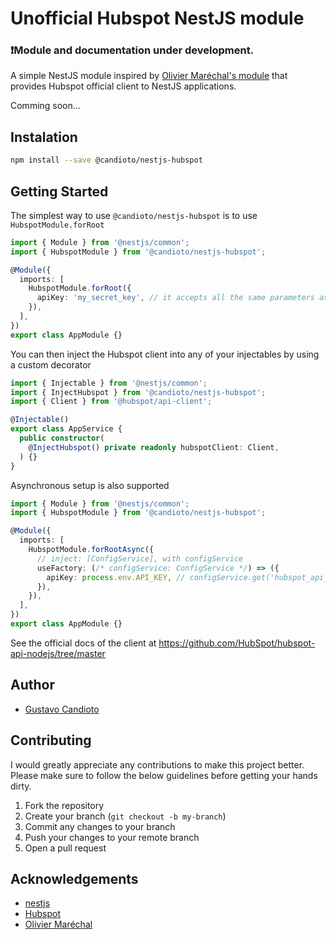# Unofficial Hubspot NestJS module
### ❗Module and documentation under development.

A simple NestJS module inspired by [Olivier Maréchal's module](https://github.com/oliviermarechal/nestjs-hubspot) that provides Hubspot official client to NestJS applications.

Comming soon...

## Instalation

```bash
npm install --save @candioto/nestjs-hubspot
```

## Getting Started

The simplest way to use `@candioto/nestjs-hubspot` is to use `HubspotModule.forRoot`

```typescript
import { Module } from '@nestjs/common';
import { HubspotModule } from '@candioto/nestjs-hubspot';

@Module({
  imports: [
    HubspotModule.forRoot({
      apiKey: 'my_secret_key', // it accepts all the same parameters as the official client
    }),
  ],
})
export class AppModule {}
```

You can then inject the Hubspot client into any of your injectables by using a
custom decorator

```typescript
import { Injectable } from '@nestjs/common';
import { InjectHubspot } from '@candioto/nestjs-hubspot';
import { Client } from '@hubspot/api-client';

@Injectable()
export class AppService {
  public constructor(
    @InjectHubspot() private readonly hubspotClient: Client,
  ) {}
}
```

Asynchronous setup is also supported

```typescript
import { Module } from '@nestjs/common';
import { HubspotModule } from '@candioto/nestjs-hubspot';

@Module({
  imports: [
    HubspotModule.forRootAsync({
      // inject: [ConfigService], with configService
      useFactory: (/* configService: ConfigService */) => ({
        apiKey: process.env.API_KEY, // configService.get('hubspot_api_key'),
      }),
    }),
  ],
})
export class AppModule {}
```
See the official docs of the client at https://github.com/HubSpot/hubspot-api-nodejs/tree/master

## Author
- [Gustavo Candioto](https://github.com/gustavocandioto)

## Contributing

I would greatly appreciate any contributions to make this project better. Please
make sure to follow the below guidelines before getting your hands dirty.

1. Fork the repository
2. Create your branch (`git checkout -b my-branch`)
3. Commit any changes to your branch
4. Push your changes to your remote branch
5. Open a pull request
<!-- 
## License

Distributed under the MIT License. See `LICENSE` for more information. -->

## Acknowledgements

- [nestjs](https://nestjs.com)
- [Hubspot](https://hubspot.com)
- [Olivier Maréchal](https://github.com/oliviermarechal)